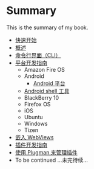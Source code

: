 # Summary

This is the summary of my book.

* [快速开始](docs/getstarted.md)
* [概述](docs/overview.md)
* [命令行界面（CLI）](docs/cli.md)
* [平台开发指南](docs/platforms.md)
    * Amazon Fire OS
    * Android
        * [Android 平台](docs/platforms-android.md)
	* [Android shell 工具](docs/platforms-android-tools.md)
    * BlackBerry 10
    * Firefox OS
    * iOS
    * Ubuntu
    * Windows
    * Tizen
* [嵌入 WebViews](docs/webviews.md)
* [插件开发指南](docs/hybrid-plugins.md)
* [使用 Plugman 来管理插件](docs/plugman.md)
* To be continued ...未完待续...